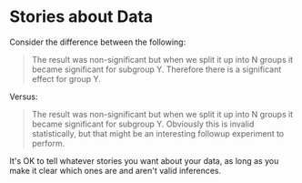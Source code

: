 # Stories about Data

Consider the difference between the following:

> The result was non-significant but when we split it up into N groups it became significant for subgroup Y. Therefore there is a significant effect for group Y.

Versus:

> The result was non-significant but when we split it up into N groups it became significant for subgroup Y. Obviously this is invalid statistically, but that might be an interesting followup experiment to perform.

It's OK to tell whatever stories you want about your data, as long as you make it clear which ones are and aren't valid inferences.
